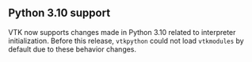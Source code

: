 ## Python 3.10 support

VTK now supports changes made in Python 3.10 related to interpreter
initialization. Before this release, `vtkpython` could not load `vtkmodules` by
default due to these behavior changes.
